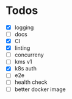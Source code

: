 # Todos
* [x] logging
* [ ] docs
* [x] CI
* [x] linting
* [ ] concurreny
* [ ] kms v1
* [x] k8s auth
* [ ] e2e
* [ ] health check
* [ ] better docker image